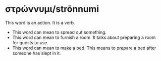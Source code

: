 # στρώννυμι/strōnnumi
This word is an action. It is a verb.

* This word can mean to spread out something.
* This word can mean to furnish a room. It talks about preparing a room for guests to use.
* This word can mean to make a bed. This means to prepare a bed after someone has slept in it.
